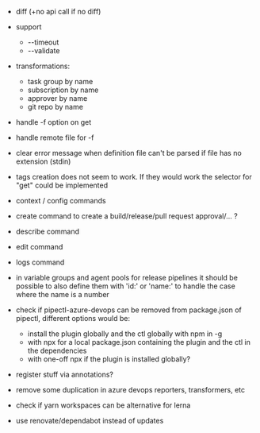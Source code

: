- diff (+no api call if no diff)
- support
  - --timeout
  - --validate
- transformations:
  - task group by name
  - subscription by name
  - approver by name
  - git repo by name
- handle -f option on get
- handle remote file for -f
- clear error message when definition file can't be parsed if file has no extension (stdin)
- tags creation does not seem to work. If they would work the selector for "get" could be implemented
- context / config commands
- create command to create a build/release/pull request approval/... ?
- describe command
- edit command
- logs command
- in variable groups and agent pools for release pipelines it should be possible to also define them with 'id:' or 'name:' to handle the case where the name is a number

- check if pipectl-azure-devops can be removed from package.json of pipectl, different options would be:

  - install the plugin globally and the ctl globally with npm in -g
  - with npx for a local package.json containing the plugin and the ctl in the dependencies
  - with one-off npx if the plugin is installed globally?

- register stuff via annotations?
- remove some duplication in azure devops reporters, transformers, etc

- check if yarn workspaces can be alternative for lerna
- use renovate/dependabot instead of updates
